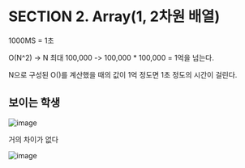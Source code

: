 # SECTION 2. Array(1, 2차원 배열)

1000MS = 1초

O(N^2) -> N 최대 100,000 -> 100,000 * 100,000 = 1억을 넘는다.

N으로 구성된 O()를 계산했을 때의 값이 1억 정도면 1초 정도의 시간이 걸린다.

## 보이는 학생

![image](https://user-images.githubusercontent.com/83503188/178539361-73346f7d-c5c3-454a-ac4c-d548713d891f.png)

거의 차이가 없다

![image](https://user-images.githubusercontent.com/83503188/178539463-97bf075a-555f-4901-9067-3a4e9d7779f4.png)
